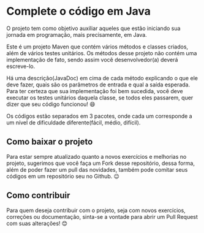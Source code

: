 # Complete o código em Java

O projeto tem como objetivo auxiliar aqueles que estão iniciando sua jornada em programação, mais precisamente, em Java. 

Este é um projeto Maven que contém vários métodos e classes criados, além de vários testes unitários. Os métodos desse projeto não contém uma implementação de fato, sendo assim você desenvolvedor(a) deverá escreve-lo. 

Há uma descrição(JavaDoc) em cima de cada método explicando o que ele deve fazer, quais são os parâmetros de entrada e qual a saída esperada. Para ter certeza que sua implementação foi bem sucedida, você deve executar os testes unitários daquela classe, se todos eles passarem, quer dizer que seu código funcionou!  :smile:	 

Os códigos estão separados em 3 pacotes, onde cada um corresponde a um nível de dificuldade diferente(fácil, médio, difícil).


## Como baixar o projeto

Para estar sempre atualizado quanto a novos exercícios e melhorias no projeto, sugerimos que você faça um Fork desse repositório, dessa forma, além de poder fazer um pull das novidades, também pode comitar seus códigos em um repositório seu no Github. :wink: 

## Como contribuir

Para quem deseja contribuir com o projeto, seja com novos exercícios, correções ou documentação, sinta-se a vontade para abrir um Pull Request com suas alterações! :blush: 
